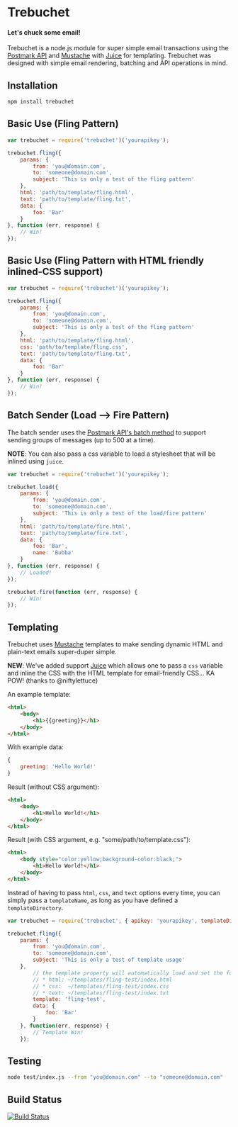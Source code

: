 # Trebuchet

#### Let's chuck some email!

Trebuchet is a node.js module for super simple email transactions using the [Postmark API](http://postmarkapp.com) and [Mustache](http://mustache.github.com/) with [Juice](https://github.com/LearnBoost/juice) for templating. Trebuchet was designed with simple email rendering, batching and API operations in mind.

## Installation

```bash
npm install trebuchet
```

## Basic Use (Fling Pattern)

```javascript
var trebuchet = require('trebuchet')('yourapikey');

trebuchet.fling({
    params: {
        from: 'you@domain.com',
        to: 'someone@domain.com',
        subject: 'This is only a test of the fling pattern'
    },
    html: 'path/to/template/fling.html',
    text: 'path/to/template/fling.txt',
    data: {
        foo: 'Bar'
    }
}, function (err, response) {
    // Win!
});
```

## Basic Use (Fling Pattern with HTML friendly inlined-CSS support)

```javascript
var trebuchet = require('trebuchet')('yourapikey');

trebuchet.fling({
    params: {
        from: 'you@domain.com',
        to: 'someone@domain.com',
        subject: 'This is only a test of the fling pattern'
    },
    html: 'path/to/template/fling.html',
    css: 'path/to/template/fling.css',
    text: 'path/to/template/fling.txt',
    data: {
        foo: 'Bar'
    }
}, function (err, response) {
    // Win!
});
```

## Batch Sender (Load --> Fire Pattern)

The batch sender uses the [Postmark API's batch method](http://developer.postmarkapp.com/developer-build.html#batching-messages) to support sending groups of messages (up to 500 at a time).

**NOTE**: You can also pass a css variable to load a stylesheet that will be inlined using `juice`.

```javascript
var trebuchet = require('trebuchet')('yourapikey');

trebuchet.load({
    params: {
        from: 'you@domain.com',
        to: 'someone@domain.com',
        subject: 'This is only a test of the load/fire pattern'
    },
    html: 'path/to/template/fire.html',
    text: 'path/to/template/fire.txt',
    data: {
        foo: 'Bar',
        name: 'Bubba'
    }
}, function (err, response) {
    // Loaded!
});
```

```javascript
trebuchet.fire(function (err, response) {
    // Win!
});
```

## Templating

Trebuchet uses [Mustache](http://mustache.github.com/) templates to make sending dynamic HTML and plain-text emails super-duper simple.

**NEW**: We've added support [Juice](https://github.com/LearnBoost/juice) which allows one to pass a `css` variable and inline the CSS with the HTML template for email-friendly CSS... KA POW! (thanks to @niftylettuce)

An example template:

```html
<html>
    <body>
        <h1>{{greeting}}</h1>
    </body>
</html>
```

With example data:

```javascript
{
    greeting: 'Hello World!'
}
```

Result (without CSS argument):

```html
<html>
    <body>
        <h1>Hello World!</h1>
    </body>
</html>
```

Result (with CSS argument, e.g. "some/path/to/template.css"):

```html
<html>
    <body style="color:yellow;background-color:black;">
        <h1>Hello World!</h1>
    </body>
</html>
```

Instead of having to pass `html`, `css`, and `text` options every time, you can simply pass a `templateName`, as long as you have defined a `templateDirectory`.

```javascript
var trebuchet = require('trebuchet', { apikey: 'yourapikey', templateDirectory: path.join(__dirname, 'templates') });

trebuchet.fling({
    params: {
        from: 'you@domain.com',
        to: 'someone@domain.com',
        subject: 'This is only a test of template usage'
    },
        // the template property will automatically load and set the following options without you having to manually set them
        // * html: ~/templates/fling-test/index.html
        // * css:  ~/templates/fling-test/index.css
        // * text: ~/templates/fling-test/index.txt
        template: 'fling-test',
        data: {
            foo: 'Bar'
        }
    }, function(err, response) {
        // Template Win!
    });
```

## Testing

```bash
node test/index.js --from "you@domain.com" --to "someone@domain.com"
```

## Build Status
[![Build Status](https://secure.travis-ci.org/thisandagain/trebuchet.png?branch=master)](http://travis-ci.org/thisandagain/trebuchet)